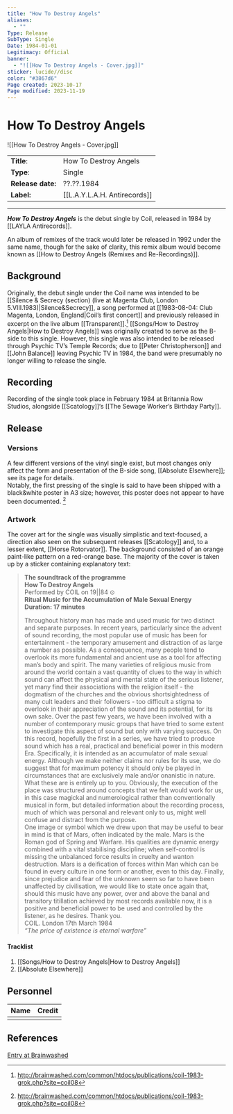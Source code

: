 ```yaml
---
title: "How To Destroy Angels"
aliases:
  - ""
Type: Release
SubType: Single
Date: 1984-01-01
Legitimacy: Official
banner:
  - "![[How To Destroy Angels - Cover.jpg]]"
sticker: lucide//disc
color: "#3867d6"
Page created: 2023-10-17
Page modified: 2023-11-19
---
```


# How To Destroy Angels

![[How To Destroy Angels - Cover.jpg]]

|  |  |
| --- | --- |
| __Title__: | How To Destroy Angels |
| __Type__: | Single |
| __Release date:__ | ??.??.1984 |
| __Label:__ | [[L.A.Y.L.A.H. Antirecords]] |

---

*__How To Destroy Angels__* is the debut single by Coil, released in 1984 by [[LAYLA Antirecords]].

An album of remixes of the track would later be released in 1992 under the same name, though for the sake of clarity, this remix album would become known as [[How to Destroy Angels (Remixes and Re-Recordings)]].

## Background

Originally, the debut single under the Coil name was intended to be [[Silence & Secrecy (section) (live at Magenta Club, London 5.VIII.1983)|Silence&Secrecy]], a song performed at [[1983-08-04: Club Magenta, London, England|Coil’s first concert]] and previously released in excerpt on the live album [[Transparent]].[^1] [[Songs/How to Destroy Angels|How to Destroy Angels]] was originally created to serve as the B-side to this single. However, this single was also intended to be released through Psychic TV’s Temple Records; due to [[Peter Christopherson]] and [[John Balance]] leaving Psychic TV in 1984, the band were presumably no longer willing to release the single.

## Recording

Recording of the single took place in February 1984 at Britannia Row Studios, alongside [[Scatology]]‘s [[The Sewage Worker’s Birthday Party]].

## Release

### Versions

A few different versions of the vinyl single exist, but most changes only affect the form and presentation of the B-side song, [[Absolute Elsewhere]]; see its page for details.  
Notably, the first pressing of the single is said to have been shipped with a black&white poster in A3 size; however, this poster does not appear to have been documented. [^1]

### Artwork

The cover art for the single was visually simplistic and text-focused, a direction also seen on the subsequent releases [[Scatology]] and, to a lesser extent, [[Horse Rotorvator]]. The background consisted of an orange paint-like pattern on a red-orange base. The majority of the cover is taken up by a sticker containing explanatory text:

> __The soundtrack of the programme__  
> __How To Destroy Angels__  
> Performed by COIL on 19||84 ⊙  
> __Ritual Music for the Accumulation of Male Sexual Energy__  
> __Duration: 17 minutes__
> 
> Throughout history man has made and used music for two distinct and separate purposes. In recent years, particularly since the advent of sound recording, the most popular use of music has been for entertainment - the temporary amusement and distraction of as large a number as possible. As a consequence, many people tend to overlook its more fundamental and ancient use as a tool for affecting man’s body and spirit. The many varieties of religious music from around the world contain a vast quantity of clues to the way in which sound can affect the physical and mental state of the serious listener, yet many find their associations with the religion itself - the dogmatism of the churches and the obvious shortsightedness of many cult leaders and their followers - too difficult a stigma to overlook in their appreciation of the sound and its potential, for its own sake. Over the past few years, we have been involved with a number of contemporary music groups that have tried to some extent to investigate this aspect of sound but only with varying success. On this record, hopefully the first in a series, we have tried to produce sound which has a real, practical and beneficial power in this modern Era. Specifically, it is intended as an accumulator of male sexual energy. Although we make neither claims nor rules for its use, we do suggest that for maximum potency it should only be played in circumstances that are exclusively male and/or onanistic in nature. What these are is entirely up to you. Obviously, the execution of the place was structured around concepts that we felt would work for us, in this case magickal and numerological rather than conventionally musical in form, but detailed information about the recording process, much of which was personal and relevant only to us, might well confuse and distract from the purpose.  
> One image or symbol which we drew upon that may be useful to bear in mind is that of Mars, often indicated by the male. Mars is the Roman god of Spring and Warfare. His qualities are dynamic energy combined with a vital stabilising discipline; when self-control is missing the unbalanced force results in cruelty and wanton destruction. Mars is a deification of forces within Man which can be found in every culture in one form or another, even to this day. Finally, since prejudice and fear of the unknown seem so far to have been unaffected by civilisation, we would like to state once again that, should this music have any power, over and above the banal and transitory titillation achieved by most records available now, it is a positive and beneficial power to be used and controlled by the listener, as he desires. Thank you.  
> COIL. London 17th March 1984  
> *“The price of existence is eternal warfare”*

#### Tracklist

1. [[Songs/How to Destroy Angels|How to Destroy Angels]]
2. [[Absolute Elsewhere]]

## Personnel

| __Name__ | __Credit__ |
| --- | --- |
|  |  |

## References

[Entry at Brainwashed](http://brainwashed.com/common/htdocs/discog/lay05.php?site=coil08>)

[^1]: <http://brainwashed.com/common/htdocs/publications/coil-1983-grok.php?site=coil08>
